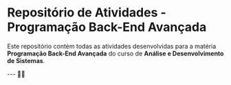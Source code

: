 # Repositório de Atividades - Programação Back-End Avançada

Este repositório contém todas as atividades desenvolvidas para a matéria **Programação Back-End Avançada** do curso de **Análise e Desenvolvimento de Sistemas**.

--- 👩‍💻
